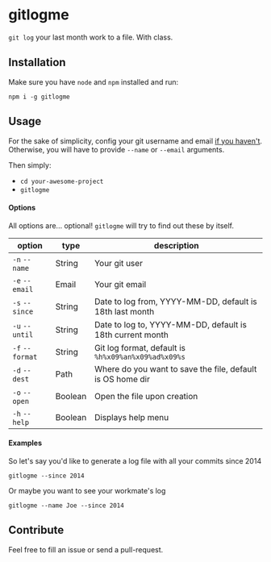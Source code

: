 # gitlogme
`git log` your last month work to a file. With class.

## Installation
Make sure you have `node` and `npm` installed and run:

`npm i -g gitlogme`

## Usage
For the sake of simplicity, config your git username and email [if you haven't](https://git-scm.com/book/en/v2/Getting-Started-First-Time-Git-Setup). Otherwise, you will have to provide `--name` or `--email` arguments.

Then simply:
* `cd your-awesome-project`
* `gitlogme`

#### Options
All options are... optional! `gitlogme` will try to find out these by itself.

| option | type | description |
|------|------|-------------|
|`-n` `--name`|String| Your git user |
|`-e` `--email`|Email| Your git email |
|`-s` `--since`|String| Date to log from, YYYY-MM-DD, default is 18th last month |
|`-u` `--until`|String| Date to log to, YYYY-MM-DD, default is 18th current month |
|`-f` `--format`|String| Git log format, default is `%h%x09%an%x09%ad%x09%s` |
|`-d` `--dest`|Path| Where do you want to save the file, default is OS home dir |
|`-o` `--open`|Boolean| Open the file upon creation |
|`-h` `--help`|Boolean| Displays help menu |


#### Examples

So let's say you'd like to generate a log file with all your commits since 2014

`gitlogme --since 2014`

Or maybe you want to see your workmate's log

`gitlogme --name Joe --since 2014`

## Contribute
Feel free to fill an issue or send a pull-request.
